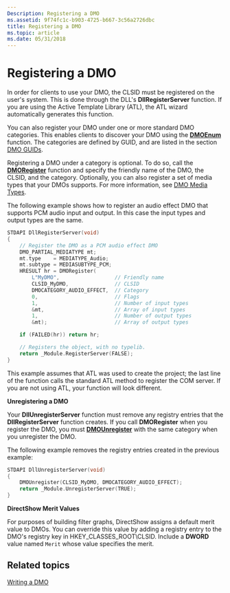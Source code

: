 ```yaml
---
Description: Registering a DMO
ms.assetid: 9f74fc1c-b903-4725-b667-3c56a2726dbc
title: Registering a DMO
ms.topic: article
ms.date: 05/31/2018
---
```


# Registering a DMO

In order for clients to use your DMO, the CLSID must be registered on the user's system. This is done through the DLL's **DllRegisterServer** function. If you are using the Active Template Library (ATL), the ATL wizard automatically generates this function.

You can also register your DMO under one or more standard DMO categories. This enables clients to discover your DMO using the [**DMOEnum**](/previous-versions/windows/desktop/api/Dmoreg/nf-dmoreg-dmoenum) function. The categories are defined by GUID, and are listed in the section [DMO GUIDs](dmo-guids.md).

Registering a DMO under a category is optional. To do so, call the [**DMORegister**](/previous-versions/windows/desktop/api/Dmoreg/nf-dmoreg-dmoregister) function and specify the friendly name of the DMO, the CLSID, and the category. Optionally, you can also register a set of media types that your DMOs supports. For more information, see [DMO Media Types](dmo-media-types.md).

The following example shows how to register an audio effect DMO that supports PCM audio input and output. In this case the input types and output types are the same.


```C++
STDAPI DllRegisterServer(void)
{
    // Register the DMO as a PCM audio effect DMO
    DMO_PARTIAL_MEDIATYPE mt;
    mt.type    = MEDIATYPE_Audio;
    mt.subtype = MEDIASUBTYPE_PCM;
    HRESULT hr = DMORegister(
        L"MyDMO",                  // Friendly name
        CLSID_MyDMO,               // CLSID
        DMOCATEGORY_AUDIO_EFFECT,  // Category
        0,                         // Flags 
        1,                         // Number of input types
        &mt,                       // Array of input types
        1,                         // Number of output types
        &mt);                      // Array of output types

    if (FAILED(hr)) return hr;

    // Registers the object, with no typelib.
    return _Module.RegisterServer(FALSE);
}
```



This example assumes that ATL was used to create the project; the last line of the function calls the standard ATL method to register the COM server. If you are not using ATL, your function will look different.

**Unregistering a DMO**

Your **DllUnregisterServer** function must remove any registry entries that the **DllRegisterServer** function creates. If you call **DMORegister** when you register the DMO, you must [**DMOUnregister**](/previous-versions/windows/desktop/api/Dmoreg/nf-dmoreg-dmounregister) with the same category when you unregister the DMO.

The following example removes the registry entries created in the previous example:


```C++
STDAPI DllUnregisterServer(void)
{
    DMOUnregister(CLSID_MyDMO, DMOCATEGORY_AUDIO_EFFECT);
    return _Module.UnregisterServer(TRUE);
}
```



**DirectShow Merit Values**

For purposes of building filter graphs, DirectShow assigns a default merit value to DMOs. You can override this value by adding a registry entry to the DMO's registry key in HKEY\_CLASSES\_ROOT\\CLSID. Include a **DWORD** value named `Merit` whose value specifies the merit.

## Related topics

<dl> <dt>

[Writing a DMO](writing-a-dmo.md)
</dt> </dl>

 

 



